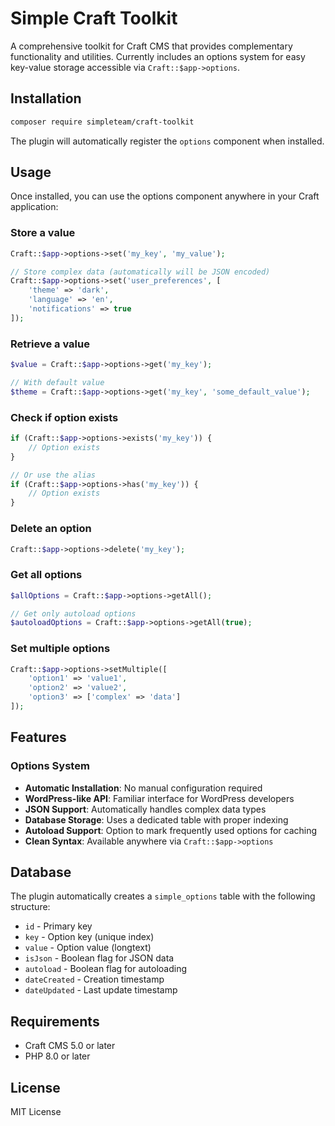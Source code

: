 
# Simple Craft Toolkit

A comprehensive toolkit for Craft CMS that provides complementary functionality and utilities. Currently includes an options system for easy key-value storage accessible via `Craft::$app->options`.

## Installation

```bash
composer require simpleteam/craft-toolkit
```

The plugin will automatically register the `options` component when installed.

## Usage

Once installed, you can use the options component anywhere in your Craft application:

### Store a value
```php
Craft::$app->options->set('my_key', 'my_value');

// Store complex data (automatically will be JSON encoded)
Craft::$app->options->set('user_preferences', [
    'theme' => 'dark',
    'language' => 'en',
    'notifications' => true
]);
```

### Retrieve a value
```php
$value = Craft::$app->options->get('my_key');

// With default value
$theme = Craft::$app->options->get('my_key', 'some_default_value');
```

### Check if option exists
```php
if (Craft::$app->options->exists('my_key')) {
    // Option exists
}

// Or use the alias
if (Craft::$app->options->has('my_key')) {
    // Option exists
}
```

### Delete an option
```php
Craft::$app->options->delete('my_key');
```

### Get all options
```php
$allOptions = Craft::$app->options->getAll();

// Get only autoload options
$autoloadOptions = Craft::$app->options->getAll(true);
```

### Set multiple options
```php
Craft::$app->options->setMultiple([
    'option1' => 'value1',
    'option2' => 'value2',
    'option3' => ['complex' => 'data']
]);
```

## Features

### Options System
- **Automatic Installation**: No manual configuration required
- **WordPress-like API**: Familiar interface for WordPress developers
- **JSON Support**: Automatically handles complex data types
- **Database Storage**: Uses a dedicated table with proper indexing
- **Autoload Support**: Option to mark frequently used options for caching
- **Clean Syntax**: Available anywhere via `Craft::$app->options`

## Database

The plugin automatically creates a `simple_options` table with the following structure:

- `id` - Primary key
- `key` - Option key (unique index)
- `value` - Option value (longtext)
- `isJson` - Boolean flag for JSON data
- `autoload` - Boolean flag for autoloading
- `dateCreated` - Creation timestamp
- `dateUpdated` - Last update timestamp

## Requirements

- Craft CMS 5.0 or later
- PHP 8.0 or later

## License

MIT License